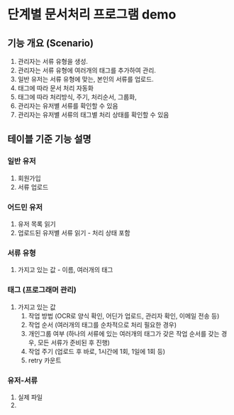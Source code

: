 # 단계별 문서처리 프로그램 demo

## 기능 개요 (Scenario)

1. 관리자는 서류 유형을 생성.
2. 관리자는 서류 유형에 여러개의 태그를 추가하여 관리.
3. 일반 유저는 서류 유형에 맞는, 본인의 서류를 업로드.
4. 태그에 따라 문서 처리 자동화
5. 태그에 따라 처리방식, 주기, 처리순서, 그룹화,
6. 관리자는 유저별 서류를 확인할 수 있음
7. 관리자는 유저별 서류의 태그별 처리 상태를 확인할 수 있음

## 테이블 기준 기능 설명

### 일반 유저

1. 회원가입
2. 서류 업로드

### 어드민 유저

1. 유저 목록 읽기
2. 업로드된 유저별 서류 읽기 - 처리 상태 포함

### 서류 유형

1. 가지고 있는 값 - 이름, 여러개의 태그

### 태그 (프로그래머 관리)

1. 가지고 있는 값
   1. 작업 방법 (OCR로 양식 확인, 어딘가 업로드, 관리자 확인, 이메일 전송 등)
   2. 작업 순서 (여러개의 태그를 순차적으로 처리 필요한 경우)
   3. 개인그룹 여부 (하나의 서류에 있는 여러개의 태그가 갖은 작업 순서를 갖는 경우, 모든 서류가 준비된 후 진행)
   4. 작업 주기 (업로드 후 바로, 1시간에 1회, 1일에 1회 등)
   5. retry 카운트

### 유저-서류

1. 실제 파일
2.
